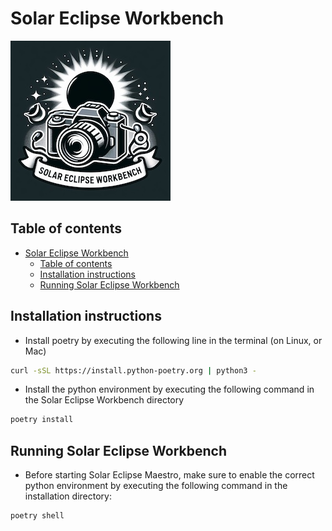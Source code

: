 # Solar Eclipse Workbench

![Solar Eclipse Workbench logo](img/logo-small.jpg)

## Table of contents
- [Solar Eclipse Workbench](#solar-eclipse-workbench)
  - [Table of contents](#table-of-contents)
  - [Installation instructions](#installation-instructions)
  - [Running Solar Eclipse Workbench](#running-solar-eclipse-workbench)


## Installation instructions

- Install poetry by executing the following line in the terminal (on Linux, or Mac)

```bash
curl -sSL https://install.python-poetry.org | python3 -
```

- Install the python environment by executing the following command in the Solar Eclipse Workbench directory

```bash
poetry install
```

## Running Solar Eclipse Workbench

- Before starting Solar Eclipse Maestro, make sure to enable the correct python environment by executing the following command in the installation directory: 
  
```bash
poetry shell
```